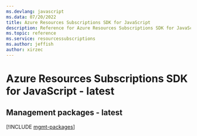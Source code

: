 ```yaml
---
ms.devlang: javascript
ms.data: 07/20/2022
title: Azure Resources Subscriptions SDK for JavaScript
description: Reference for Azure Resources Subscriptions SDK for JavaScript
ms.topic: reference
ms.service: resourcessubscriptions
ms.author: jeffish
author: xirzec
---
```

# Azure Resources Subscriptions SDK for JavaScript - latest

## Management packages - latest
[!INCLUDE [mgmt-packages](resources-subscriptions-mgmt-index.md)]
